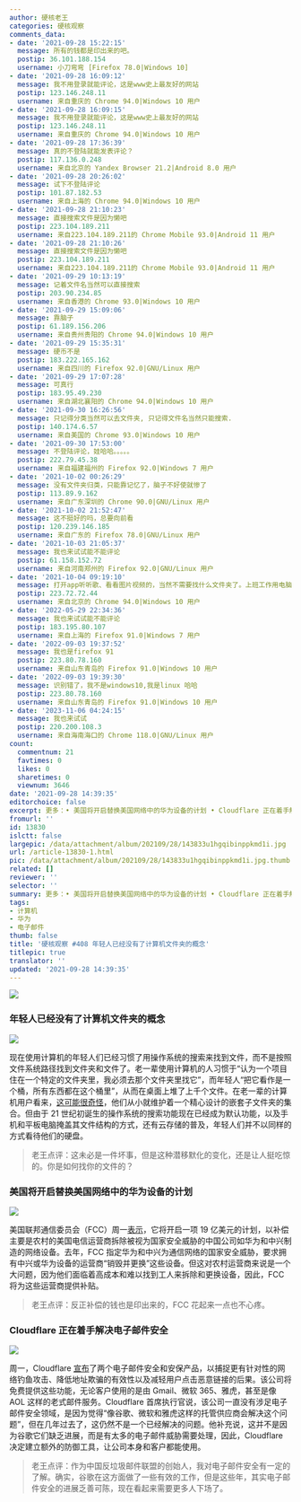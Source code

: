 ```yaml
---
author: 硬核老王
categories: 硬核观察
comments_data:
- date: '2021-09-28 15:22:15'
  message: 所有的钱都是印出来的吧。
  postip: 36.101.188.154
  username: 小刀弯弯 [Firefox 78.0|Windows 10]
- date: '2021-09-28 16:09:12'
  message: 我不用登录就能评论，这是www史上最友好的网站
  postip: 123.146.248.11
  username: 来自重庆的 Chrome 94.0|Windows 10 用户
- date: '2021-09-28 16:09:15'
  message: 我不用登录就能评论，这是www史上最友好的网站
  postip: 123.146.248.11
  username: 来自重庆的 Chrome 94.0|Windows 10 用户
- date: '2021-09-28 17:36:39'
  message: 真的不登陆就能发表评论？
  postip: 117.136.0.248
  username: 来自北京的 Yandex Browser 21.2|Android 8.0 用户
- date: '2021-09-28 20:26:02'
  message: 试下不登陆评论
  postip: 101.87.182.53
  username: 来自上海的 Chrome 94.0|Windows 10 用户
- date: '2021-09-28 21:10:23'
  message: 直接搜索文件是因为懒吧
  postip: 223.104.189.211
  username: 来自223.104.189.211的 Chrome Mobile 93.0|Android 11 用户
- date: '2021-09-28 21:10:26'
  message: 直接搜索文件是因为懒吧
  postip: 223.104.189.211
  username: 来自223.104.189.211的 Chrome Mobile 93.0|Android 11 用户
- date: '2021-09-29 10:13:19'
  message: 记着文件名当然可以直接搜索
  postip: 203.90.234.85
  username: 来自香港的 Chrome 93.0|Windows 10 用户
- date: '2021-09-29 15:09:06'
  message: 靠脑子
  postip: 61.189.156.206
  username: 来自贵州贵阳的 Chrome 94.0|Windows 10 用户
- date: '2021-09-29 15:35:31'
  message: 硬币不是
  postip: 183.222.165.162
  username: 来自四川的 Firefox 92.0|GNU/Linux 用户
- date: '2021-09-29 17:07:28'
  message: 可真行
  postip: 183.95.49.230
  username: 来自湖北襄阳的 Chrome 94.0|Windows 10 用户
- date: '2021-09-30 16:26:56'
  message: 只记得分类当然可以去文件夹, 只记得文件名当然只能搜索.
  postip: 140.174.6.57
  username: 来自美国的 Chrome 93.0|Windows 10 用户
- date: '2021-09-30 17:53:00'
  message: 不登陆评论，娃哈哈。。。。。
  postip: 222.79.45.38
  username: 来自福建福州的 Firefox 92.0|Windows 7 用户
- date: '2021-10-02 00:26:29'
  message: 没有文件夹归类，只能靠记忆了，脑子不好使就惨了
  postip: 113.89.9.162
  username: 来自广东深圳的 Chrome 90.0|GNU/Linux 用户
- date: '2021-10-02 21:52:47'
  message: 这不挺好的吗，总要向前看
  postip: 120.239.146.185
  username: 来自广东的 Firefox 78.0|GNU/Linux 用户
- date: '2021-10-03 21:05:37'
  message: 我也来试试能不能评论
  postip: 61.158.152.72
  username: 来自河南郑州的 Firefox 92.0|GNU/Linux 用户
- date: '2021-10-04 09:19:10'
  message: 打开app听听歌、看看图片视频的，当然不需要找什么文件夹了。上班工作用电脑的试试
  postip: 223.72.72.44
  username: 来自北京的 Chrome 94.0|Windows 10 用户
- date: '2022-05-29 22:34:36'
  message: 我也来试试能不能评论
  postip: 183.195.80.107
  username: 来自上海的 Firefox 91.0|Windows 7 用户
- date: '2022-09-03 19:37:52'
  message: 我也是firefox 91
  postip: 223.80.78.160
  username: 来自山东青岛的 Firefox 91.0|Windows 10 用户
- date: '2022-09-03 19:39:30'
  message: 识别错了，我不是windows10,我是linux 哈哈
  postip: 223.80.78.160
  username: 来自山东青岛的 Firefox 91.0|Windows 10 用户
- date: '2023-11-06 04:24:15'
  message: 我也来试试
  postip: 220.200.108.3
  username: 来自海南海口的 Chrome 118.0|GNU/Linux 用户
count:
  commentnum: 21
  favtimes: 0
  likes: 0
  sharetimes: 0
  viewnum: 3646
date: '2021-09-28 14:39:35'
editorchoice: false
excerpt: 更多：• 美国将开启替换美国网络中的华为设备的计划 • Cloudflare 正在着手解决电子邮件安全
fromurl: ''
id: 13830
islctt: false
largepic: /data/attachment/album/202109/28/143833u1hgqibinppkmd1i.jpg
url: /article-13830-1.html
pic: /data/attachment/album/202109/28/143833u1hgqibinppkmd1i.jpg.thumb.jpg
related: []
reviewer: ''
selector: ''
summary: 更多：• 美国将开启替换美国网络中的华为设备的计划 • Cloudflare 正在着手解决电子邮件安全
tags:
- 计算机
- 华为
- 电子邮件
thumb: false
title: '硬核观察 #408 年轻人已经没有了计算机文件夹的概念'
titlepic: true
translator: ''
updated: '2021-09-28 14:39:35'
---
```


![](/data/attachment/album/202109/28/143833u1hgqibinppkmd1i.jpg)


### 年轻人已经没有了计算机文件夹的概念


![](/data/attachment/album/202109/28/143841xwu4wo4xe4ols9sz.jpg)


现在使用计算机的年轻人们已经习惯了用操作系统的搜索来找到文件，而不是按照文件系统路径找到文件夹和文件了。老一辈使用计算机的人习惯于“认为一个项目住在一个特定的文件夹里，我必须去那个文件夹里找它”，而年轻人“把它看作是一个桶，所有东西都在这个桶里”，从而在桌面上堆了上千个文件。在老一辈的计算机用户看来，[这可能很奇怪](https://www.theverge.com/22684730/students-file-folder-directory-structure-education-gen-z)，他们从小就维护着一个精心设计的嵌套子文件夹的集合。但由于 21 世纪初诞生的操作系统的搜索功能现在已经成为默认功能，以及手机和平板电脑掩盖其文件结构的方式，还有云存储的普及，年轻人们并不以同样的方式看待他们的硬盘。



> 
> 老王点评：这未必是一件坏事，但是这种潜移默化的变化，还是让人挺吃惊的。你是如何找你的文件的？
> 
> 
> 


### 美国将开启替换美国网络中的华为设备的计划


![](/data/attachment/album/202109/28/143859rpsu6wgzcdw6bbup.jpg)


美国联邦通信委员会（FCC）周一[表示](https://www.reuters.com/business/media-telecom/us-open-program-replace-huawei-equipment-us-networks-2021-09-27/)，它将开启一项 19 亿美元的计划，以补偿主要是农村的美国电信运营商拆除被视为国家安全威胁的中国公司如华为和中兴制造的网络设备。去年，FCC 指定华为和中兴为通信网络的国家安全威胁，要求拥有中兴或华为设备的运营商“销毁并更换”这些设备。但这对农村运营商来说是一个大问题，因为他们面临着高成本和难以找到工人来拆除和更换设备，因此，FCC 将为这些运营商提供补贴。



> 
> 老王点评：反正补偿的钱也是印出来的，FCC 花起来一点也不心疼。
> 
> 
> 


### Cloudflare 正在着手解决电子邮件安全


![](/data/attachment/album/202109/28/143919fvkvmmmuknvlme7j.jpg)


周一，Cloudflare [宣布](https://www.wired.com/story/cloudflare-taking-a-shot-at-email-security/)了两个电子邮件安全和安保产品，以捕捉更有针对性的网络钓鱼攻击、降低地址欺骗的有效性以及减轻用户点击恶意链接的后果。该公司将免费提供这些功能，无论客户使用的是由 Gmail、微软 365、雅虎，甚至是像 AOL 这样的老式邮件服务。Cloudflare 首席执行官说，该公司一直没有涉足电子邮件安全领域，是因为觉得“像谷歌、微软和雅虎这样的托管供应商会解决这个问题”，但在几年过去了，这仍然不是一个已经解决的问题。他补充说，这并不是因为谷歌它们缺乏进展，而是有太多的电子邮件威胁需要处理，因此，Cloudflare 决定建立额外的防御工具，让公司本身和客户都能使用。



> 
> 老王点评：作为中国反垃圾邮件联盟的创始人，我对电子邮件安全有一定的了解。确实，谷歌在这方面做了一些有效的工作，但是这些年，其实电子邮件安全的进展乏善可陈，现在看起来需要更多人下场了。
> 
> 
>